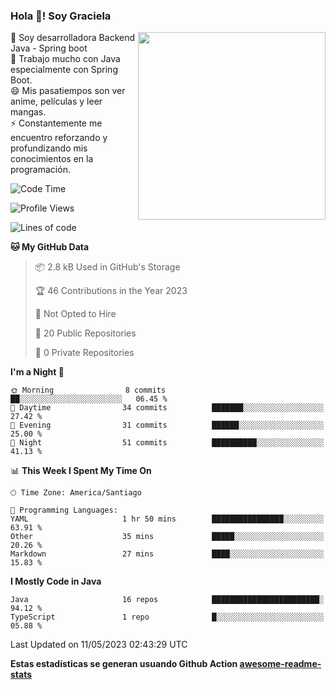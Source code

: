### Hola 👋! Soy Graciela

<img align='right' src="https://user-images.githubusercontent.com/74038190/221352975-94759904-aa4c-4032-a8ab-b546efb9c478.gif" width="300">

<p>🔭 Soy desarrolladora Backend Java - Spring boot<br>
🌱 Trabajo mucho con Java especialmente con Spring Boot.<br>
😄 Mis pasatiempos son ver anime, películas y leer mangas.<br>
⚡ Constantemente me encuentro reforzando y profundizando mis conocimientos en la programación.</p>

<!--START_SECTION:waka-->
![Code Time](http://img.shields.io/badge/Code%20Time-2%20hrs%2053%20mins-blue)

![Profile Views](http://img.shields.io/badge/Profile%20Views-21-blue)

![Lines of code](https://img.shields.io/badge/From%20Hello%20World%20I%27ve%20Written-55.8%20thousand%20lines%20of%20code-blue)

**🐱 My GitHub Data** 

> 📦 2.8 kB Used in GitHub's Storage 
 > 
> 🏆 46 Contributions in the Year 2023
 > 
> 🚫 Not Opted to Hire
 > 
> 📜 20 Public Repositories 
 > 
> 🔑 0 Private Repositories 
 > 
**I'm a Night 🦉** 

```text
🌞 Morning                8 commits           ██░░░░░░░░░░░░░░░░░░░░░░░   06.45 % 
🌆 Daytime                34 commits          ███████░░░░░░░░░░░░░░░░░░   27.42 % 
🌃 Evening                31 commits          ██████░░░░░░░░░░░░░░░░░░░   25.00 % 
🌙 Night                  51 commits          ██████████░░░░░░░░░░░░░░░   41.13 % 
```


📊 **This Week I Spent My Time On** 

```text
🕑︎ Time Zone: America/Santiago

💬 Programming Languages: 
YAML                     1 hr 50 mins        ████████████████░░░░░░░░░   63.91 % 
Other                    35 mins             █████░░░░░░░░░░░░░░░░░░░░   20.26 % 
Markdown                 27 mins             ████░░░░░░░░░░░░░░░░░░░░░   15.83 % 
```

**I Mostly Code in Java** 

```text
Java                     16 repos            ████████████████████████░   94.12 % 
TypeScript               1 repo              █░░░░░░░░░░░░░░░░░░░░░░░░   05.88 % 
```




 Last Updated on 11/05/2023 02:43:29 UTC
<!--END_SECTION:waka-->


<!--
**gracielaContreras/gracielaContreras** is a ✨ _special_ ✨ repository because its `README.md` (this file) appears on your GitHub profile.

Here are some ideas to get you started:

- 🔭 I’m currently working on ...
- 🌱 I’m currently learning ...
- 👯 I’m looking to collaborate on ...
- 🤔 I’m looking for help with ...
- 💬 Ask me about ...
- 📫 How to reach me: ...
- 😄 Pronouns: ...
- ⚡ Fun fact: ...
-->

**Estas estadísticas se generan usuando Github Action [awesome-readme-stats](https://github.com/anmol098/waka-readme-stats)**

